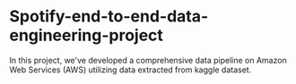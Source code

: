 # Spotify-end-to-end-data-engineering-project
In this project, we've developed a comprehensive data pipeline on Amazon Web Services (AWS) utilizing data extracted from kaggle dataset.
